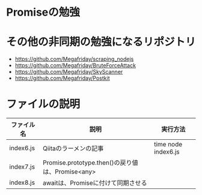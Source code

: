# Promiseの勉強

# その他の非同期の勉強になるリポジトリ
- https://github.com/Megafriday/scraping_nodejs
- https://github.com/Megafriday/BruteForceAttack
- https://github.com/Megafriday/SkyScanner
- https://github.com/Megafriday/Postkit

# ファイルの説明
|ファイル名|説明|実行方法
|-|-|-|
|index6.js|Qiitaのラーメンの記事|time node index6.js|
|index7.js|Promise.prototype.then()の戻り値は、Promise&lt;any&gt;||
|index8.js|awaitは、Promiseに付けて同期させる||

